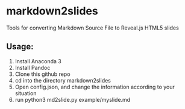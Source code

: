 # markdown2slides
Tools for converting Markdown Source File to Reveal.js HTML5 slides

## Usage:

1. Install Anaconda 3
2. Install Pandoc
3. Clone this github repo
4. cd into the directory markdown2slides
5. Open config.json, and change the information according to your situation
6. run python3 md2slide.py example/myslide.md